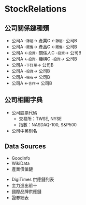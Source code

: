 # StockRelations

## 公司關係鏈種類
- 公司A -`隸屬`-> 產業C <-`隸屬`- 公司B
- 公司A -`販售`-> 產品C <-`販售`- 公司B
- 公司A <-`投資`- 關係人C -`投資`-> 公司B
- 公司A <-`投資`- 機構C -`投資`-> 公司B
- 公司A -`下訂單`-> 公司B
- 公司A -`投資`-> 公司B
- 公司A -`擁有`-> 公司B
- 公司A <-`合作`-> 公司B

## 公司相關字典
- 公司股票代碼
    - 交易所：TWSE, NYSE
    - 指數：NASDAQ-100, S&P500
- 公司中英別名

## Data Sources
- Goodinfo
- WikiData
- 產業價值鏈
<!-- - MoneyDJ 客戶關係表
- MoneyDJ 基金持股表(當前季度) -->
- DigiTimes 供應鏈列表
- 主力進出前十
- 國際品牌供應鏈
- 證券總表

